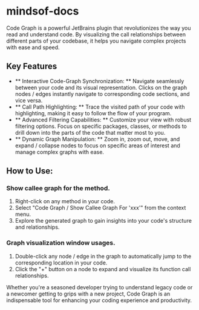 # mindsof-docs

Code Graph is a powerful JetBrains plugin that revolutionizes the way you read and understand code. By visualizing the call relationships between different parts of your codebase, it helps you navigate complex projects with ease and speed.

## Key Features
- ** Interactive Code-Graph Synchronization: ** Navigate seamlessly between your code and its visual representation. Clicks on the graph nodes / edges instantly navigate to corresponding code sections, and vice versa.
- ** Call Path Highlighting: ** Trace the visited path of your code with highlighting, making it easy to follow the flow of your program.
- ** Advanced Filtering Capabilities: ** Customize your view with robust filtering options. Focus on specific packages, classes, or methods to drill down into the parts of the code that matter most to you.
- ** Dynamic Graph Manipulation: ** Zoom in, zoom out, move, and expand / collapse nodes to focus on specific areas of interest and manage complex graphs with ease.

## How to Use:
### Show callee graph for the method.
1. Right-click on any method in your code.
2. Select "Code Graph / Show Callee Graph For 'xxx'" from the context menu.
3. Explore the generated graph to gain insights into your code's structure and relationships.


### Graph visualization window usages.
1. Double-click any node / edge in the graph to automatically jump to the corresponding location in your code.
2. Click the "+" button on a node to expand and visualize its function call relationships.

Whether you're a seasoned developer trying to understand legacy code or a newcomer getting to grips with a new project, Code Graph is an indispensable tool for enhancing your coding experience and productivity.
